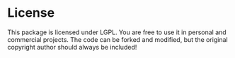 # License

This package is licensed under LGPL. You are free to use it in personal and commercial projects. The code can be forked and modified, but the original copyright author should always be included!
